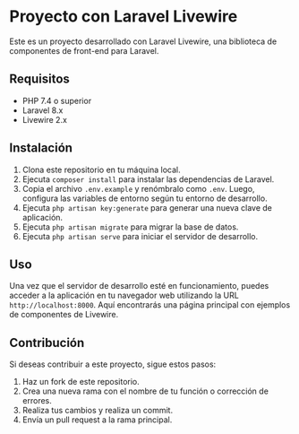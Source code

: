 # Proyecto con Laravel Livewire

Este es un proyecto desarrollado con Laravel Livewire, una biblioteca de componentes de front-end para Laravel. 

## Requisitos

- PHP 7.4 o superior
- Laravel 8.x
- Livewire 2.x

## Instalación

1. Clona este repositorio en tu máquina local.
2. Ejecuta `composer install` para instalar las dependencias de Laravel.
3. Copia el archivo `.env.example` y renómbralo como `.env`. Luego, configura las variables de entorno según tu entorno de desarrollo.
4. Ejecuta `php artisan key:generate` para generar una nueva clave de aplicación.
5. Ejecuta `php artisan migrate` para migrar la base de datos.
6. Ejecuta `php artisan serve` para iniciar el servidor de desarrollo.

## Uso

Una vez que el servidor de desarrollo esté en funcionamiento, puedes acceder a la aplicación en tu navegador web utilizando la URL `http://localhost:8000`. Aquí encontrarás una página principal con ejemplos de componentes de Livewire.

## Contribución

Si deseas contribuir a este proyecto, sigue estos pasos:

1. Haz un fork de este repositorio.
2. Crea una nueva rama con el nombre de tu función o corrección de errores.
3. Realiza tus cambios y realiza un commit.
4. Envía un pull request a la rama principal.

